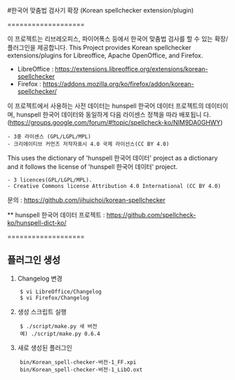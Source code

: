 #한국어 맞춤법 검사기 확장
(Korean spellchecker extension/plugin)

===================

이 프로젝트는 리브레오피스, 파이어폭스 등에서 한국어 맞춤법 검사를 할 수 있는 
확장/플러그인을 제공합니다.
This Project provides Korean spellchecker extensions/plugins for Libreoffice,
Apache OpenOffice, and Firefox.

- LibreOffice : https://extensions.libreoffice.org/extensions/korean-spellchecker
- Firefox : https://addons.mozilla.org/ko/firefox/addon/korean-spellchecker/

이 프로젝트에서 사용하는 사전 데이터는 hunspell 한국어 데이터 프로젝트의 
데이터이며, hunspell 한국어 데이터와 동일하게 다음 라이센스 정책을 따라 배포됩니
다.(https://groups.google.com/forum/#!topic/spellcheck-ko/NlM9DA0GHWY)

	- 3중 라이센스 (GPL/LGPL/MPL)
	- 크리에이티브 커먼즈 저작자표시 4.0 국제 라이선스(CC BY 4.0)

This uses the dictionary of 'hunspell 한국어 데이터' project as a dictionary
and it follows the license of 'hunspell 한국어 데이터' project.

	- 3 licences(GPL/LGPL/MPL).
	- Creative Commons license Attribution 4.0 International (CC BY 4.0)

문의 : https://github.com/jihuichoi/korean-spellchecker

** hunspell 한국어 데이터 프로젝트
: https://github.com/spellcheck-ko/hunspell-dict-ko/



===================

## 플러그인 생성


1) Changelog 변경
```
	$ vi LibreOffice/Changelog
	$ vi Firefox/Changelog
```

2) 생성 스크립트 실행
```
	$ ./script/make.py 새 버전
	예) ./script/make.py 0.6.4
```

3) 새로 생성된 플러그인
```
	bin/Korean_spell-checker-버전-1_FF.xpi
	bin/Korean_spell-checker-버전-1_LibO.oxt
```